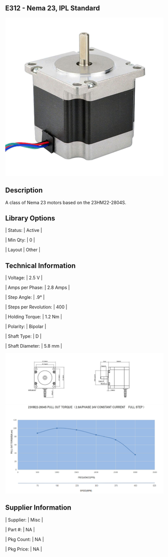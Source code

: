 ## E312 - Nema 23, IPL Standard

 

![image](CAD/E312/image.png)

 

## Description   

 

A class of Nema 23 motors based on the 23HM22-2804S.

 

## Library Options

 

| Status: | Active |

| Min Qty: | 0 |

| Layout | Other |

 

## Technical Information


| Voltage: | 2.5 V |

| Amps per Phase: | 2.8 Amps |

| Step Angle: | .9° |

| Steps per Revolution: | 400 |

| Holding Torque: | 1.2 Nm |

| Polarity: | Bipolar |

| Shaft Type: | D |

| Shaft Diameter: | 5.8 mm |
 
![image](CAD/E312/image0.png)
![image](CAD/E312/image1.png)


## Supplier Information

 

| Supplier: | Misc |

| Part #: | NA |        

| Pkg Count: | NA |

| Pkg Price: | NA |